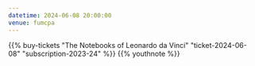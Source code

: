 ```yaml
---
datetime: 2024-06-08 20:00:00
venue: fumcpa
---
```

{{% buy-tickets "The Notebooks of Leonardo da Vinci" "ticket-2024-06-08" "subscription-2023-24" %}}
{{% youthnote %}}